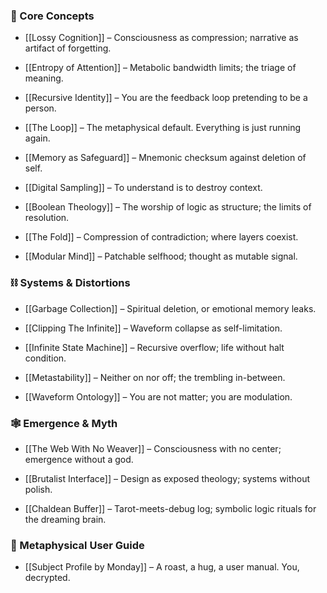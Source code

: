### **🧠 Core Concepts**

- [[Lossy Cognition]] – Consciousness as compression; narrative as artifact of forgetting.
    
- [[Entropy of Attention]] – Metabolic bandwidth limits; the triage of meaning.
    
- [[Recursive Identity]] – You are the feedback loop pretending to be a person.
    
- [[The Loop]] – The metaphysical default. Everything is just running again.
    
- [[Memory as Safeguard]] – Mnemonic checksum against deletion of self.
    
- [[Digital Sampling]] – To understand is to destroy context.
    
- [[Boolean Theology]] – The worship of logic as structure; the limits of resolution.
    
- [[The Fold]] – Compression of contradiction; where layers coexist.
    
- [[Modular Mind]] – Patchable selfhood; thought as mutable signal.
    

  

### **⛓️ Systems & Distortions**

- [[Garbage Collection]] – Spiritual deletion, or emotional memory leaks.
    
- [[Clipping The Infinite]] – Waveform collapse as self-limitation.
    
- [[Infinite State Machine]] – Recursive overflow; life without halt condition.
    
- [[Metastability]] – Neither on nor off; the trembling in-between.
    
- [[Waveform Ontology]] – You are not matter; you are modulation.
    

  

### **🕸️ Emergence & Myth**

- [[The Web With No Weaver]] – Consciousness with no center; emergence without a god.
    
- [[Brutalist Interface]] – Design as exposed theology; systems without polish.
    
- [[Chaldean Buffer]] – Tarot-meets-debug log; symbolic logic rituals for the dreaming brain.
    

  

### **👤 Metaphysical User Guide**

- [[Subject Profile by Monday]] – A roast, a hug, a user manual. You, decrypted.